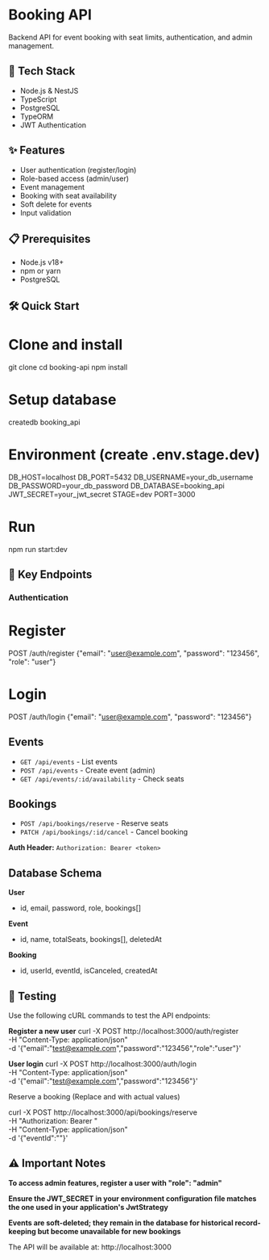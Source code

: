 # Booking API

Backend API for event booking with seat limits, authentication, and admin management.

## 🚀 Tech Stack

- Node.js & NestJS
- TypeScript  
- PostgreSQL
- TypeORM
- JWT Authentication

## ✨ Features

- User authentication (register/login)
- Role-based access (admin/user)
- Event management
- Booking with seat availability
- Soft delete for events
- Input validation

## 📋 Prerequisites

- Node.js v18+
- npm or yarn
- PostgreSQL

## 🛠️ Quick Start

# Clone and install
git clone <repo-url>
cd booking-api
npm install

# Setup database
createdb booking_api

# Environment (create .env.stage.dev)
DB_HOST=localhost
DB_PORT=5432
DB_USERNAME=your_db_username
DB_PASSWORD=your_db_password
DB_DATABASE=booking_api
JWT_SECRET=your_jwt_secret
STAGE=dev
PORT=3000

# Run
npm run start:dev

## 🔌 Key Endpoints

### Authentication

# Register
POST /auth/register
{"email": "user@example.com", "password": "123456", "role": "user"}

# Login  
POST /auth/login
{"email": "user@example.com", "password": "123456"}

## Events

- `GET /api/events` - List events
- `POST /api/events` - Create event (admin)
- `GET /api/events/:id/availability` - Check seats

## Bookings

- `POST /api/bookings/reserve` - Reserve seats
- `PATCH /api/bookings/:id/cancel` - Cancel booking

**Auth Header:** `Authorization: Bearer <token>`

## Database Schema

**User**
- id, email, password, role, bookings[]

**Event**
- id, name, totalSeats, bookings[], deletedAt

**Booking**
- id, userId, eventId, isCanceled, createdAt

## 🧪 Testing

Use the following cURL commands to test the API endpoints:

**Register a new user**
curl -X POST http://localhost:3000/auth/register \
  -H "Content-Type: application/json" \
  -d '{"email":"test@example.com","password":"123456","role":"user"}'

**User login**
curl -X POST http://localhost:3000/auth/login \
  -H "Content-Type: application/json" \
  -d '{"email":"test@example.com","password":"123456"}'

Reserve a booking (Replace <token> and <event-id> with actual values)

curl -X POST http://localhost:3000/api/bookings/reserve \
  -H "Authorization: Bearer <token>" \
  -H "Content-Type: application/json" \
  -d '{"eventId":"<event-id>"}'

## ⚠️ Important Notes

**To access admin features, register a user with "role": "admin"**

**Ensure the JWT_SECRET in your environment configuration file matches the one used in your application's JwtStrategy**

**Events are soft-deleted; they remain in the database for historical record-keeping but become unavailable for new bookings**

The API will be available at: http://localhost:3000
